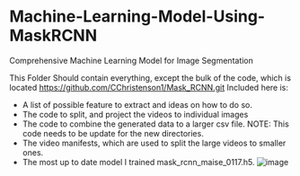 # Machine-Learning-Model-Using-MaskRCNN
Comprehensive Machine Learning Model for Image Segmentation

This Folder Should contain everything, except the bulk of the code, which is located 
https://github.com/CChristenson1/Mask_RCNN.git
Included here is:
-	A list of possible feature to extract and ideas on how to do so.
-	The code to split, and project the videos to individual images
-	The code to combine the generated data to a larger csv file. NOTE: This code needs to be update for the new directories.
-	The video manifests, which are used to split the large videos to smaller ones.
-	The most up to date model I trained mask_rcnn_maise_0117.h5.
![image](https://user-images.githubusercontent.com/59984459/192121848-56794c3f-17f3-4b7f-aa24-16d35291b83d.png)

